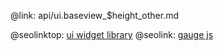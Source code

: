 @link: api/ui.baseview_$height_other.md

@seolinktop: [ui widget library](https://webix.com)
@seolink: [gauge js](https://webix.com/widget/gage/)